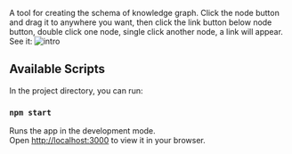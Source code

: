 A tool for creating the schema of knowledge graph. Click the node button and drag it to anywhere you want, then click the link button below node button, double click one node, single click another node, a link will appear. See it:
![intro](https://github.com/220488/knowledge-graph-shcema-creator/assets/81165447/b0eafadb-5bfb-4d73-b134-fa07428397e3)

## Available Scripts

In the project directory, you can run:

### `npm start`

Runs the app in the development mode.\
Open [http://localhost:3000](http://localhost:3000) to view it in your browser.
